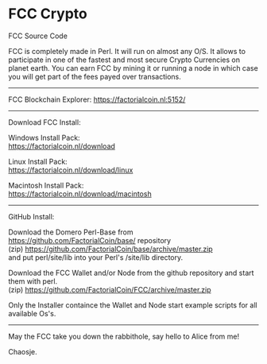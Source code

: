 # FCC Crypto

FCC Source Code

FCC is completely made in Perl. It will run on almost any O/S.
It allows to participate in one of the fastest and most secure Crypto Currencies on planet earth.
You can earn FCC by mining it or running a node in which case you will get part of the fees payed over transactions.

<hr>

FCC Blockchain Explorer: https://factorialcoin.nl:5152/

<hr>

Download FCC Install:

Windows Install Pack:
<br>https://factorialcoin.nl/download


Linux Install Pack:
<br>https://factorialcoin.nl/download/linux

Macintosh Install Pack:
<br>https://factorialcoin.nl/download/macintosh

<hr>

GitHub Install:

Download the Domero Perl-Base from https://github.com/FactorialCoin/base/ repository
<br>(zip) https://github.com/FactorialCoin/base/archive/master.zip
<br>and put perl/site/lib into your Perl's /site/lib directory.

Download the FCC Wallet and/or Node from the github repository and start them with perl. 
<br>(zip) https://github.com/FactorialCoin/FCC/archive/master.zip

Only the Installer containce the Wallet and Node start example scripts for all available Os's.
<hr>

May the FCC take you down the rabbithole, say hello to Alice from me!

Chaosje.
